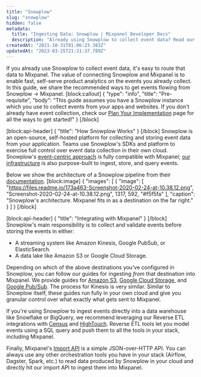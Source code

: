 ```yaml
---
title: "Snowplow"
slug: "snowplow"
hidden: false
metadata: 
  title: "Ingesting Data: Snowplow | Mixpanel Developer Docs"
  description: "Already using Snowplow to collect event data? Read our documentation to learn the recommended ways to get events flowing from Snowplow to Mixpanel."
createdAt: "2021-10-31T01:06:23.383Z"
updatedAt: "2023-03-25T21:21:37.789Z"
---
```

If you already use Snowplow to collect event data, it's easy to route that data to Mixpanel. The value of connecting Snowplow and Mixpanel is to enable fast, self-serve product analytics on the events you already collect. In this guide, we share the recommended ways to get events flowing from Snowplow → Mixpanel.
[block:callout]
{
  "type": "info",
  "title": "Pre-requisite",
  "body": "This guide assumes you have a Snowplow instance which you use to collect events from your apps and websites. If you don't already have event collection, check our [Plan Your Implementation](https://developer.mixpanel.com/docs/plan-your-implementation) page for all the ways to get started!"
}
[/block]

[block:api-header]
{
  "title": "How Snowplow Works"
}
[/block]
Snowplow is an open-source, self-hosted platform for collecting and storing event data from your application. Teams use Snowplow's SDKs and platform to exercise full control over event data collection in their own cloud. Snowplow's [event-centric approach](https://docs.snowplowanalytics.com/docs/understanding-your-pipeline/canonical-event/) is fully compatible with Mixpanel; [our infrastructure](https://developer.mixpanel.com/docs/under-the-hood) is also purpose-built to ingest, store, and query events.

Below we show the architecture of a Snowplow pipeline from their [documentation](https://docs.snowplowanalytics.com/docs/understanding-your-pipeline).
[block:image]
{
  "images": [
    {
      "image": [
        "https://files.readme.io/173a463-Screenshot-2020-02-24-at-10.38.12.png",
        "Screenshot-2020-02-24-at-10.38.12.png",
        1317,
        592,
        "#f5f5fa"
      ],
      "caption": "Snowplow's architecture. Mixpanel fits in as a destination on the far right."
    }
  ]
}
[/block]

[block:api-header]
{
  "title": "Integrating with Mixpanel"
}
[/block]
Snowplow's main responsibility is to collect and validate events before storing the events in either:

- A streaming system like Amazon Kinesis, Google PubSub, or ElasticSearch.
- A data lake like Amazon S3 or Google Cloud Storage.

Depending on which of the above destinations you've configured in Snowplow, you can follow our guides for ingesting *from* that destination into Mixpanel. We provide guides for [Amazon S3](doc:s3-import), [Google Cloud Storage](doc:gcs-import), and [Google Pub/Sub](doc:google-pubsub). The process for Kinesis is very similar. Similar to Snowplow itself, these guides run fully in your own cloud and give you granular control over what exactly what gets sent to Mixpanel.

If you're using Snowplow to ingest events directly into a data warehouse like Snowflake or BigQuery, we recommend leveraging our Reverse ETL integrations with [Census](https://www.getcensus.com/integrations/mixpanel) and [HighTouch](https://hightouch.io/integrations/destinations/mixpanel). Reverse ETL tools let you model events using a SQL query and push them to all the tools in your stack, including Mixpanel.

Finally, Mixpanel's [Import API](ref:import-events) is a simple JSON-over-HTTP API. You can always use any other orchestration tools you have in your stack (Airflow, Dagster, Spark, etc.) to read data produced by Snowplow in your cloud and directly hit our import API to ingest them into Mixpanel.
